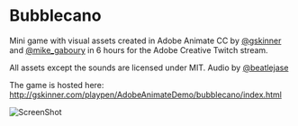 # Bubblecano
Mini game with visual assets created in Adobe Animate CC by [@gskinner](https://twitter.com/gskinner) and [@mike_gaboury](https://twitter.com/mike_gaboury) in 6 hours for the Adobe Creative Twitch stream.

All assets except the sounds are licensed under MIT. Audio by [@beatlejase](https://twitter.com/beatlejase/)

The game is hosted here:
http://gskinner.com/playpen/AdobeAnimateDemo/bubblecano/index.html

![ScreenShot](https://raw.githubusercontent.com/CreateJS/AdobeAnimateDemo/master/Bubblecano/sample.jpg)
